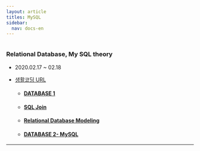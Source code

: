```yaml
---
layout: article
titles: MySQL
sidebar:
  nav: docs-en
---
```


<img class="image image--xl" src=""/>



### Relational Database, My SQL theory

+ 2020.02.17 ~ 02.18

+ [생활코딩 URL](https://opentutorials.org/course/3160)

  + #### [DATABASE 1](https://opentutorials.org/course/3162)    

  + #### [SQL Join](https://opentutorials.org/course/3884)    

  + #### [Relational Database Modeling](https://opentutorials.org/course/3883)    

  + #### [DATABASE 2- MySQL](https://opentutorials.org/course/3161)    




---